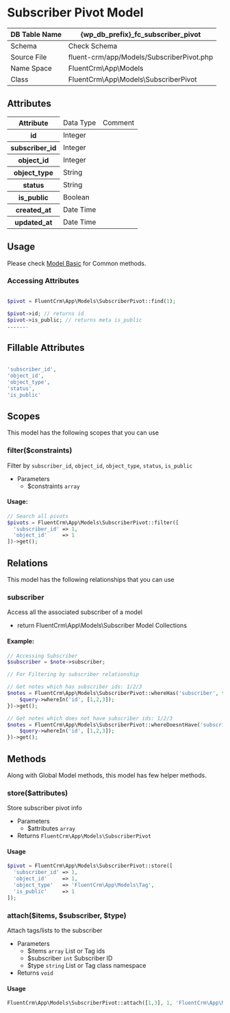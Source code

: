 # Subscriber Pivot Model

| DB Table Name | {wp_db_prefix}_fc_subscriber_pivot                                       |
|---------------|--------------------------------------------------------------------------|
| Schema        | <a :href="$withBase('/database/#fc-subscribers-table')">Check Schema</a> |
| Source File   | fluent-crm/app/Models/SubscriberPivot.php                                 |
| Name Space    | FluentCrm\App\Models                                                     |
| Class         | FluentCrm\App\Models\SubscriberPivot                                      |

## Attributes
<table class="nowrap">
   <thead>
      <tr>
         <th>Attribute</th>
         <td>Data Type</td>
         <td>Comment</td>
      </tr>
   </thead>
   <tbody>
      <tr>
         <th>id</th>
         <td>Integer</td>
         <td></td>
      </tr>
      <tr>
         <th>subscriber_id</th>
         <td>Integer</td>
         <td></td>
      </tr>
      <tr>
         <th>object_id</th>
         <td>Integer</td>
         <td></td>
      </tr>
      <tr>
         <th>object_type</th>
         <td>String</td>
         <td></td>
      </tr>
      <tr>
         <th>status</th>
         <td>String</td>
         <td></td>
      </tr>
      <tr>
         <th>is_public</th>
         <td>Boolean</td>
         <td></td>
      </tr>
      <tr>
         <th>created_at</th>
         <td>Date Time</td>
         <td></td>
      </tr>
      <tr>
         <th>updated_at</th>
         <td>Date Time</td>
         <td></td>
      </tr>
   </tbody>
</table>

## Usage
Please check <a href="/database/models/">Model Basic</a> for Common methods.


### Accessing Attributes

```php 

$pivot = FluentCrm\App\Models\SubscriberPivot::find(1);

$pivot->id; // returns id
$pivot->is_public; // returns meta is_public
.......
```


## Fillable Attributes

```php

'subscriber_id',
'object_id',
'object_type',
'status',
'is_public'
```


## Scopes

This model has the following scopes that you can use

### filter($constraints)
Filter by `subscriber_id`, `object_id`, `object_type`, `status`, `is_public`

- Parameters
  - $constraints `array` 
#### Usage:

```php 
// Search all pivots
$pivots = FluentCrm\App\Models\SubscriberPivot::filter([
  'subscriber_id' => 1,
  'object_id'     => 1
])->get();
```



## Relations
This model has the following relationships that you can use

### subscriber
Access all the associated subscriber of a model

- return FluentCrm\App\Models\Subscriber Model Collections

#### Example:
```php 
// Accessing Subscriber
$subscriber = $note->subscriber;

// For Filtering by subscriber relationship

// Get notes which has subscriber ids: 1/2/3
$notes = FluentCrm\App\Models\SubscriberPivot::whereHas('subscriber', function($query) {
    $query->whereIn('id', [1,2,3]);
})->get();

// Get notes which does not have subscriber ids: 1/2/3
$notes = FluentCrm\App\Models\SubscriberPivot::whereDoesntHave('subscriber', function($query) {
    $query->whereIn('id', [1,2,3]);
})->get();

```



## Methods
Along with Global Model methods, this model has few helper methods.

### store($attributes)
Store subscriber pivot info

- Parameters
    - $attributes `array`
- Returns `FluentCrm\App\Models\SubscriberPivot`

#### Usage
```php 
$pivot = FluentCrm\App\Models\SubscriberPivot::store([
  'subscriber_id' => 1,
  'object_id'     => 1,
  'object_type'   => 'FluentCrm\App\Models\Tag',
  'is_public'     => 1
]);
```


### attach($items, $subscriber, $type)
Attach tags/lists to the subscriber

- Parameters
    - $items `array` List or Tag ids
    - $subscriber `int` Subscriber ID
    - $type `string` List or Tag class namespace
- Returns `void`

#### Usage
```php 
FluentCrm\App\Models\SubscriberPivot::attach([1,3], 1, 'FluentCrm\App\Models\Tag');
```